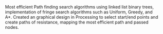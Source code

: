 Most efficient Path finding search algorithms using linked list binary trees, implementation of fringe search algorithms such as Uniform, Greedy, and A*. Created an graphical design in Processing to select start/end points and create paths of resistance, mapping the most efficient path and passed nodes.
